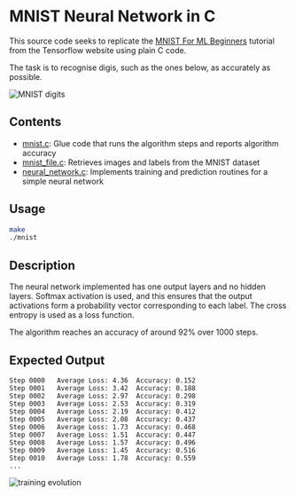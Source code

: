 # MNIST Neural Network in C

This source code seeks to replicate the [MNIST For ML Beginners](https://www.tensorflow.org/versions/r1.1/get_started/mnist/beginners) tutorial from the Tensorflow website using plain C code.

The task is to recognise digis, such as the ones below, as accurately as possible.

![MNIST digits](https://www.tensorflow.org/versions/r1.1/images/MNIST.png)

## Contents

- [mnist.c](mnist.c): Glue code that runs the algorithm steps and reports algorithm accuracy
- [mnist_file.c](mnist_file.c): Retrieves images and labels from the MNIST dataset
- [neural_network.c](neural_network.c): Implements training and prediction routines for a simple neural network

## Usage

```sh
make
./mnist
```

## Description

The neural network implemented has one output layers and no hidden layers. Softmax activation is used, and this ensures that the output activations form a probability vector corresponding to each label. The cross entropy is used as a loss function.

The algorithm reaches an accuracy of around 92% over 1000 steps.

## Expected Output

```
Step 0000	Average Loss: 4.36	Accuracy: 0.152
Step 0001	Average Loss: 3.42	Accuracy: 0.188
Step 0002	Average Loss: 2.97	Accuracy: 0.298
Step 0003	Average Loss: 2.53	Accuracy: 0.319
Step 0004	Average Loss: 2.19	Accuracy: 0.412
Step 0005	Average Loss: 2.08	Accuracy: 0.437
Step 0006	Average Loss: 1.73	Accuracy: 0.468
Step 0007	Average Loss: 1.51	Accuracy: 0.447
Step 0008	Average Loss: 1.57	Accuracy: 0.496
Step 0009	Average Loss: 1.45	Accuracy: 0.516
Step 0010	Average Loss: 1.78	Accuracy: 0.559
...
```

![training evolution](https://res.cloudinary.com/andrewcarteruk/image/upload/v1523189356/training-evolution_hhbsfb.png)

